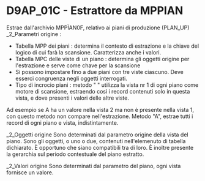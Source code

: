 # D9AP_01C - Estrattore da MPPIAN
Estrae dall'archivio MPPÌAN0F, relativo ai piani di produzione (PLAN_UP)
_2_Parametri origine : 

- Tabella MPP dei piani :  determina il contesto di estrazione e la chiave del logico di cui farà la scansione. Caratterizza anche i valori.
- Tabella MPC delle viste di un piano :  determina gli oggetti origine per l'estrazione e serve come chave per la scansione
- Si possono impostare fino a due piani con tre viste ciascuno. Deve esserci congruenza negli oggetti interrogati.
- Tipo di incrocio piani :  metodo " " utilizza la vista nr 1 di ogni piano come motore di scansione, estraendo così i record contenuti solo in questa vista, e dove presenti i valori delle altre viste.

Ad esempio se A ha un valore nella vista 2 ma non è presente nella vista 1, con questo metodo non compare nell'estrazione. Metodo "A", estrae tutti i record di ogni piano e vista, indistintamente.

_2_Oggetti origine
Sono determinati dal parametro origine della vista del piano. Sono gli oggetti, o uno o due, contenuti nell'elemenuto di tabella dichiarato. È opportuno che siano compatibili tra di loro. È inoltre presente la gerarchia sul periodo contestuale del piano estratto.

_2_Valori origine
Sono determinati dal parametro del piano, ogni vista fornisce un valore.
